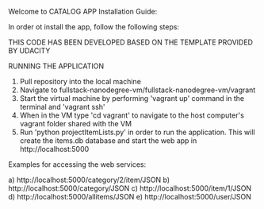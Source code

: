 Welcome to CATALOG APP Installation Guide:

In order ot install the app, follow the following steps:

THIS CODE HAS BEEN DEVELOPED BASED ON THE TEMPLATE PROVIDED BY UDACITY

RUNNING THE APPLICATION

1. Pull repository into the local machine
2. Navigate to fullstack-nanodegree-vm/fullstack-nanodegree-vm/vagrant
3. Start the virtual machine by performing 'vagrant up' command in the terminal
   and 'vagrant ssh'
4. When in the VM type 'cd vagrant' to navigate to the host computer's vagrant
   folder shared with the VM
5. Run 'python projectItemLists.py' in order to run the application. This will
   create the items.db database and start the web app in http://localhost:5000

Examples for accessing the web services:

a) http://localhost:5000/category/2/item/JSON
b) http://localhost:5000/category/JSON
c) http://localhost:5000/item/1/JSON
d) http://localhost:5000/allitems/JSON
e) http://localhost:5000/user/JSON